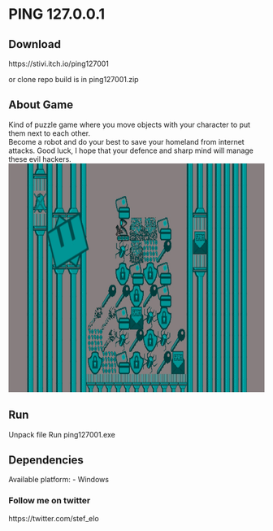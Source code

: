 <h1>PING 127.0.0.1</h1>

<h2>Download</h2>
https://stivi.itch.io/ping127001

or clone repo build is in ping127001.zip

<h2>About Game</h2>
Kind of puzzle game where you move objects with your character to put them next to each other.

<br>
Become a robot and do your best to save your homeland from internet attacks. Good luck, I hope that your defence and sharp mind will manage these evil hackers.

<img src="https://raw.githubusercontent.com/EloStef/game-off-2016/master/examplePhoto.jpg" alt="Example Photo" height="450" width="800">

<h2>Run</h2>
Unpack file
Run ping127001.exe

<h2>Dependencies</h2>
Available platform:
- Windows

<h3>Follow me on twitter</h3>
https://twitter.com/stef_elo
